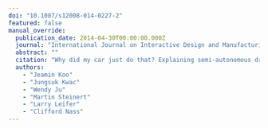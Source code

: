 ```yaml
---
doi: "10.1007/s12008-014-0227-2"
featured: false
manual_override:
  publication_date: 2014-04-30T00:00:00.000Z
  journal: "International Journal on Interactive Design and Manufacturing (IJIDeM)"
  abstract: ""
  citation: "Why did my car just do that? Explaining semi-autonomous driving actions to improve driver understanding, trust, and performance (2014)"
  authors:
    - "Jeamin Koo"
    - "Jungsuk Kwac"
    - "Wendy Ju"
    - "Martin Steinert"
    - "Larry Leifer"
    - "Clifford Nass"
---
```


<!-- You can add additional content about this publication here if needed -->
